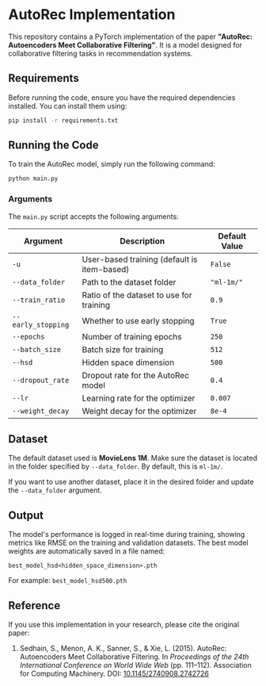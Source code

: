 
# AutoRec Implementation

This repository contains a PyTorch implementation of the paper **"AutoRec: Autoencoders Meet Collaborative Filtering"**. It is a model designed for collaborative filtering tasks in recommendation systems.


## Requirements

Before running the code, ensure you have the required dependencies installed. You can install them using:

```bash
pip install -r requirements.txt
```

## Running the Code

To train the AutoRec model, simply run the following command:

```bash
python main.py
```

### Arguments
The `main.py` script accepts the following arguments:

| Argument          | Description                                         | Default Value      |
|-------------------|-----------------------------------------------------|--------------------|
| `-u`              | User-based training (default is item-based)         | `False`            |
| `--data_folder`   | Path to the dataset folder                          | `"ml-1m/"`         |
| `--train_ratio`   | Ratio of the dataset to use for training            | `0.9`              |
| `--early_stopping`| Whether to use early stopping                       | `True`             |
| `--epochs`        | Number of training epochs                           | `250`              |
| `--batch_size`    | Batch size for training                             | `512`              |
| `--hsd`           | Hidden space dimension                              | `500`              |
| `--dropout_rate`  | Dropout rate for the AutoRec model                  | `0.4`              |
| `--lr`            | Learning rate for the optimizer                     | `0.007`            |
| `--weight_decay`  | Weight decay for the optimizer                      | `8e-4`             |


## Dataset

The default dataset used is **MovieLens 1M**. Make sure the dataset is located in the folder specified by `--data_folder`. By default, this is `ml-1m/`.

If you want to use another dataset, place it in the desired folder and update the `--data_folder` argument.

## Output

The model's performance is logged in real-time during training, showing metrics like RMSE on the training and validation datasets. The best model weights are automatically saved in a file named:

```plaintext
best_model_hsd<hidden_space_dimension>.pth
```

For example: `best_model_hsd500.pth`

## Reference

If you use this implementation in your research, please cite the original paper:

1. Sedhain, S., Menon, A. K., Sanner, S., & Xie, L. (2015). AutoRec: Autoencoders Meet Collaborative Filtering. In *Proceedings of the 24th International Conference on World Wide Web* (pp. 111–112). Association for Computing Machinery. DOI: [10.1145/2740908.2742726](https://doi.org/10.1145/2740908.2742726)